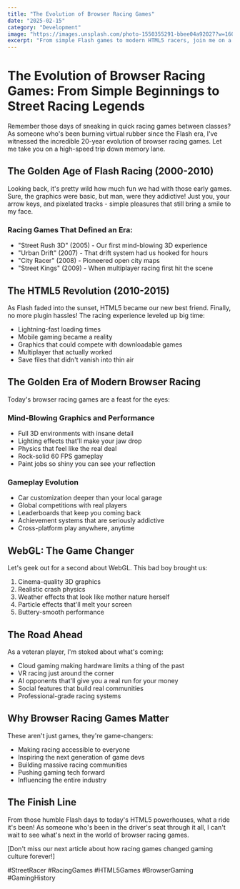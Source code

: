 ```yaml
---
title: "The Evolution of Browser Racing Games"
date: "2025-02-15"
category: "Development"
image: "https://images.unsplash.com/photo-1550355291-bbee04a92027?w=1600"
excerpt: "From simple Flash games to modern HTML5 racers, join me on a nostalgic journey through 20 years of browser racing games..."
---
```


# The Evolution of Browser Racing Games: From Simple Beginnings to Street Racing Legends

Remember those days of sneaking in quick racing games between classes? As someone who's been burning virtual rubber since the Flash era, I've witnessed the incredible 20-year evolution of browser racing games. Let me take you on a high-speed trip down memory lane.

## The Golden Age of Flash Racing (2000-2010)

Looking back, it's pretty wild how much fun we had with those early games. Sure, the graphics were basic, but man, were they addictive! Just you, your arrow keys, and pixelated tracks - simple pleasures that still bring a smile to my face.

### Racing Games That Defined an Era:
- "Street Rush 3D" (2005) - Our first mind-blowing 3D experience
- "Urban Drift" (2007) - That drift system had us hooked for hours
- "City Racer" (2008) - Pioneered open city maps
- "Street Kings" (2009) - When multiplayer racing first hit the scene

## The HTML5 Revolution (2010-2015)

As Flash faded into the sunset, HTML5 became our new best friend. Finally, no more plugin hassles! The racing experience leveled up big time:

- Lightning-fast loading times
- Mobile gaming became a reality
- Graphics that could compete with downloadable games
- Multiplayer that actually worked
- Save files that didn't vanish into thin air

## The Golden Era of Modern Browser Racing

Today's browser racing games are a feast for the eyes:

### Mind-Blowing Graphics and Performance
- Full 3D environments with insane detail
- Lighting effects that'll make your jaw drop
- Physics that feel like the real deal
- Rock-solid 60 FPS gameplay
- Paint jobs so shiny you can see your reflection

### Gameplay Evolution
- Car customization deeper than your local garage
- Global competitions with real players
- Leaderboards that keep you coming back
- Achievement systems that are seriously addictive
- Cross-platform play anywhere, anytime

## WebGL: The Game Changer

Let's geek out for a second about WebGL. This bad boy brought us:
1. Cinema-quality 3D graphics
2. Realistic crash physics
3. Weather effects that look like mother nature herself
4. Particle effects that'll melt your screen
5. Buttery-smooth performance

## The Road Ahead

As a veteran player, I'm stoked about what's coming:
- Cloud gaming making hardware limits a thing of the past
- VR racing just around the corner
- AI opponents that'll give you a real run for your money
- Social features that build real communities
- Professional-grade racing systems

## Why Browser Racing Games Matter

These aren't just games, they're game-changers:
- Making racing accessible to everyone
- Inspiring the next generation of game devs
- Building massive racing communities
- Pushing gaming tech forward
- Influencing the entire industry

## The Finish Line

From those humble Flash days to today's HTML5 powerhouses, what a ride it's been! As someone who's been in the driver's seat through it all, I can't wait to see what's next in the world of browser racing games.

[Don't miss our next article about how racing games changed gaming culture forever!]

#StreetRacer #RacingGames #HTML5Games #BrowserGaming #GamingHistory 